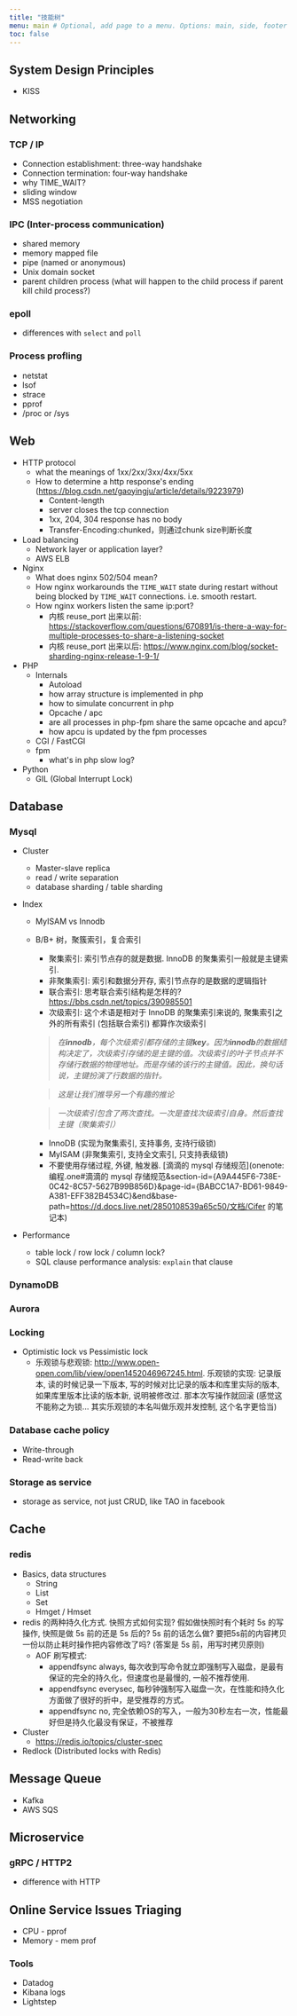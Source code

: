 ```yaml
---
title: "技能树"
menu: main # Optional, add page to a menu. Options: main, side, footer
toc: false
---
```


## System Design Principles

* KISS

## Networking

### TCP / IP

* Connection establishment: three-way handshake
* Connection termination: four-way handshake
* why TIME_WAIT?
* sliding window
* MSS negotiation

### IPC (Inter-process communication)

* shared memory
* memory mapped file
* pipe (named or anonymous)
* Unix domain socket
* parent children process (what will happen to the child process if parent kill child process?)

### epoll

* differences with `select` and `poll`

### Process profling

* netstat
* lsof
* strace
* pprof
* /proc or /sys

## Web

* HTTP protocol
  * what the meanings of 1xx/2xx/3xx/4xx/5xx
  * How to determine a http response's ending (https://blog.csdn.net/gaoyingju/article/details/9223979)
    * Content-length
    * server closes the tcp connection
    * 1xx, 204, 304 response has no body
    * Transfer-Encoding:chunked，则通过chunk size判断长度
* Load balancing
  * Network layer or application layer?
  * AWS ELB
* Nginx
  * What does nginx 502/504 mean?
  * How nginx workarounds the `TIME_WAIT` state during restart without being blocked by `TIME_WAIT` connections. i.e. smooth restart.
  * How nginx workers listen the same ip:port?
    * 内核 reuse_port 出来以前: https://stackoverflow.com/questions/670891/is-there-a-way-for-multiple-processes-to-share-a-listening-socket
    * 内核 reuse_port 出来以后: https://www.nginx.com/blog/socket-sharding-nginx-release-1-9-1/
* PHP
  * Internals
    * Autoload
    * how array structure is implemented in php
    * how to simulate concurrent in php
    * Opcache / apc
    * are all processes in php-fpm share the same opcache and apcu?
    * how apcu is updated by the fpm processes
  * CGI / FastCGI
  * fpm
    * what's in php slow log?
* Python
  * GIL (Global Interrupt Lock)

## Database

### Mysql

* Cluster

  * Master-slave replica
  * read / write separation
  * database sharding / table sharding

* Index

  * MyISAM vs Innodb

  * B/B+ 树，聚簇索引，复合索引

    * 聚集索引: 索引节点存的就是数据.     InnoDB 的聚集索引一般就是主键索引.
    * 非聚集索引: 索引和数据分开存,     索引节点存的是数据的逻辑指针
    * 联合索引:     思考联合索引结构是怎样的? https://bbs.csdn.net/topics/390985501
    * 次级索引: 这个术语是相对于     InnoDB 的聚集索引来说的, 聚集索引之外的所有索引 (包括联合索引) 都算作次级索引

    > *在**innodb**，每个次级索引都存储的主键**key**。因为**innodb**的数据结构决定了，次级索引存储的是主键的值。次级索引的叶子节点并不存储行数据的物理地址。而是存储的该行的主键值。因此，换句话说，主键扮演了行数据的指针。*

    > *这是让我们推导另一个有趣的推论*

    > *一次级索引包含了两次查找。一次是查找次级索引自身。然后查找主键（聚集索引）*

    - InnoDB (实现为聚集索引, 支持事务, 支持行级锁)
    - MyISAM (非聚集索引, 支持全文索引, 只支持表级锁)
    - 不要使用存储过程, 外键, 触发器. [滴滴的 mysql 存储规范](onenote:编程.one#滴滴的 mysql 存储规范&section-id={A9A445F6-738E-0C42-8C57-5627B99B856D}&page-id={BABCC1A7-BD61-9849-A381-EFF382B4534C}&end&base-path=https://d.docs.live.net/2850108539a65c50/文档/Cifer 的笔记本)

* Performance

  * table lock / row lock / column lock?
  * SQL clause performance analysis: `explain` that clause

### DynamoDB

### Aurora

### Locking

* Optimistic lock vs Pessimistic lock
  * 乐观锁与悲观锁: http://www.open-open.com/lib/view/open1452046967245.html. 乐观锁的实现: 记录版本, 读的时候记录一下版本, 写的时候对比记录的版本和库里实际的版本, 如果库里版本比读的版本新, 说明被修改过. 那本次写操作就回滚 (感觉这不能称之为锁... 其实乐观锁的本名叫做乐观并发控制, 这个名字更恰当)

### Database cache policy

* Write-through
* Read-write back

### Storage as service

* storage as service, not just CRUD, like TAO in facebook

## Cache

### redis

* Basics, data structures
  * String
  * List
  * Set
  * Hmget / Hmset
* redis 的两种持久化方式. 快照方式如何实现? 假如做快照时有个耗时 5s 的写操作, 快照是做 5s 前的还是 5s 后的? 5s 前的话怎么做? 要把5s前的内容拷贝一份以防止耗时操作把内容修改了吗? (答案是 5s 前，用写时拷贝原则)
  * AOF 刷写模式:
    * appendfsync always, 每次收到写命令就立即强制写入磁盘，是最有保证的完全的持久化，但速度也是最慢的, 一般不推荐使用.
    * appendfsync everysec, 每秒钟强制写入磁盘一次，在性能和持久化方面做了很好的折中，是受推荐的方式。
    * appendfsync no, 完全依赖OS的写入，一般为30秒左右一次，性能最好但是持久化最没有保证，不被推荐
* Cluster
  * https://redis.io/topics/cluster-spec
* Redlock (Distributed locks with Redis)

## Message Queue

* Kafka
* AWS SQS

## Microservice

### gRPC / HTTP2

* difference with HTTP

## Online Service Issues Triaging

* CPU - pprof
* Memory - mem prof

### Tools

* Datadog
* Kibana logs
* Lightstep
